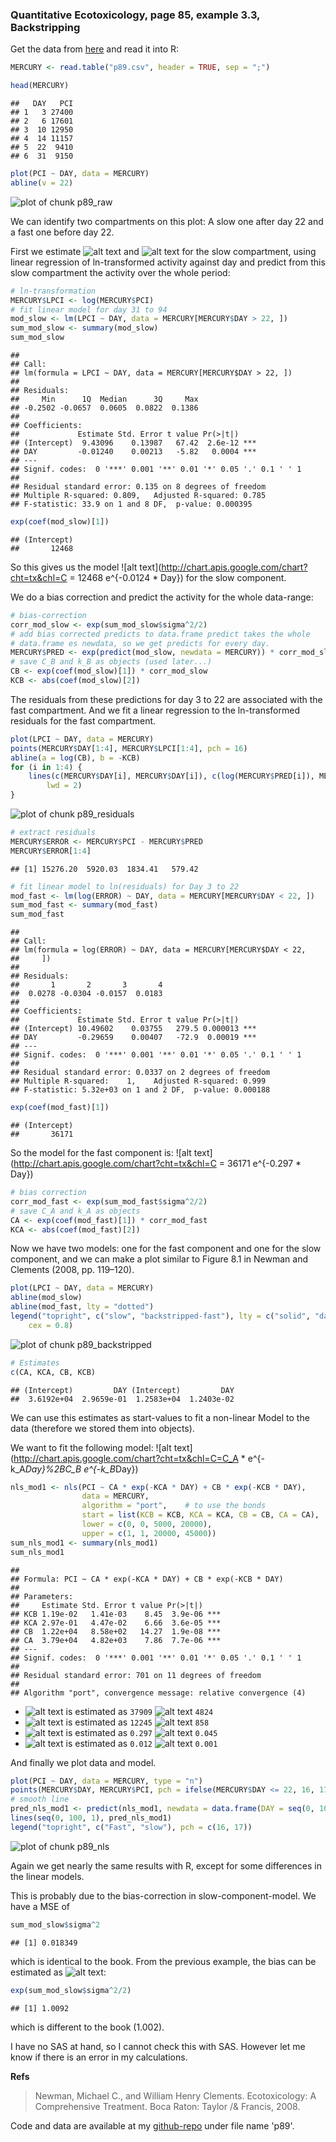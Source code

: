 




### Quantitative Ecotoxicology, page 85, example 3.3, Backstripping

Get the data from [here](https://raw.github.com/EDiLD/r-ed/master/quantitative_ecotoxicology/data/p89.csv) and read it into R:


```r
MERCURY <- read.table("p89.csv", header = TRUE, sep = ";")
```




```r
head(MERCURY)
```

```
##   DAY   PCI
## 1   3 27400
## 2   6 17601
## 3  10 12950
## 4  14 11157
## 5  22  9410
## 6  31  9150
```


```r
plot(PCI ~ DAY, data = MERCURY)
abline(v = 22)
```

![plot of chunk p89_raw](figure/p89_raw.png) 


We can identify two compartments on this plot: A slow one after day 22 and a fast one before day 22.

First we estimate ![alt text](http://chart.apis.google.com/chart?cht=tx&chl=C_B) and ![alt text](http://chart.apis.google.com/chart?cht=tx&chl=k_B) for the slow compartment, using linear regression of ln-transformed activity against day and predict from this slow compartment the activity over the whole period:


```r
# ln-transformation
MERCURY$LPCI <- log(MERCURY$PCI)
# fit linear model for day 31 to 94
mod_slow <- lm(LPCI ~ DAY, data = MERCURY[MERCURY$DAY > 22, ])
sum_mod_slow <- summary(mod_slow)
sum_mod_slow
```

```
## 
## Call:
## lm(formula = LPCI ~ DAY, data = MERCURY[MERCURY$DAY > 22, ])
## 
## Residuals:
##     Min      1Q  Median      3Q     Max 
## -0.2502 -0.0657  0.0605  0.0822  0.1386 
## 
## Coefficients:
##             Estimate Std. Error t value Pr(>|t|)    
## (Intercept)  9.43096    0.13987   67.42  2.6e-12 ***
## DAY         -0.01240    0.00213   -5.82   0.0004 ***
## ---
## Signif. codes:  0 '***' 0.001 '**' 0.01 '*' 0.05 '.' 0.1 ' ' 1 
## 
## Residual standard error: 0.135 on 8 degrees of freedom
## Multiple R-squared: 0.809,	Adjusted R-squared: 0.785 
## F-statistic: 33.9 on 1 and 8 DF,  p-value: 0.000395
```

```r
exp(coef(mod_slow)[1])
```

```
## (Intercept) 
##       12468
```

So this gives us the model ![alt text](http://chart.apis.google.com/chart?cht=tx&chl=C = 12468 e^{-0.0124 * Day}) for the slow component.

We do a bias correction and predict the activity for the whole data-range:

```r
# bias-correction
corr_mod_slow <- exp(sum_mod_slow$sigma^2/2)
# add bias corrected predicts to data.frame predict takes the whole
# data.frame es newdata, so we get predicts for every day.
MERCURY$PRED <- exp(predict(mod_slow, newdata = MERCURY)) * corr_mod_slow
# save C_B and k_B as objects (used later...)
CB <- exp(coef(mod_slow)[1]) * corr_mod_slow
KCB <- abs(coef(mod_slow)[2])
```


The residuals from these predictions for day 3 to 22 are associated with the fast compartment.
And we fit a linear regression to the ln-transformed residuals for the fast compartment.


```r
plot(LPCI ~ DAY, data = MERCURY)
points(MERCURY$DAY[1:4], MERCURY$LPCI[1:4], pch = 16)
abline(a = log(CB), b = -KCB)
for (i in 1:4) {
    lines(c(MERCURY$DAY[i], MERCURY$DAY[i]), c(log(MERCURY$PRED[i]), MERCURY$LPCI[i]), 
        lwd = 2)
}
```

![plot of chunk p89_residuals](figure/p89_residuals.png) 



```r
# extract residuals
MERCURY$ERROR <- MERCURY$PCI - MERCURY$PRED
MERCURY$ERROR[1:4]
```

```
## [1] 15276.20  5920.03  1834.41   579.42
```

```r
# fit linear model to ln(residuals) for Day 3 to 22
mod_fast <- lm(log(ERROR) ~ DAY, data = MERCURY[MERCURY$DAY < 22, ])
sum_mod_fast <- summary(mod_fast)
sum_mod_fast
```

```
## 
## Call:
## lm(formula = log(ERROR) ~ DAY, data = MERCURY[MERCURY$DAY < 22, 
##     ])
## 
## Residuals:
##       1       2       3       4 
##  0.0278 -0.0304 -0.0157  0.0183 
## 
## Coefficients:
##             Estimate Std. Error t value Pr(>|t|)    
## (Intercept) 10.49602    0.03755   279.5 0.000013 ***
## DAY         -0.29659    0.00407   -72.9  0.00019 ***
## ---
## Signif. codes:  0 '***' 0.001 '**' 0.01 '*' 0.05 '.' 0.1 ' ' 1 
## 
## Residual standard error: 0.0337 on 2 degrees of freedom
## Multiple R-squared:    1,	Adjusted R-squared: 0.999 
## F-statistic: 5.32e+03 on 1 and 2 DF,  p-value: 0.000188
```

```r
exp(coef(mod_fast)[1])
```

```
## (Intercept) 
##       36171
```


So the model for the fast component is: ![alt text](http://chart.apis.google.com/chart?cht=tx&chl=C = 36171 e^{-0.297 * Day})


```r
# bias correction
corr_mod_fast <- exp(sum_mod_fast$sigma^2/2)
# save C_A and k_A as objects
CA <- exp(coef(mod_fast)[1]) * corr_mod_fast
KCA <- abs(coef(mod_fast)[2])
```



Now we have two models: one for the fast component and one for the slow component, and we can make a plot similar to Figure 8.1 in Newman and Clements (2008, pp. 119–120). 


```r
plot(LPCI ~ DAY, data = MERCURY)
abline(mod_slow)
abline(mod_fast, lty = "dotted")
legend("topright", c("slow", "backstripped-fast"), lty = c("solid", "dashed"), 
    cex = 0.8)
```

![plot of chunk p89_backstripped](figure/p89_backstripped.png) 

```r
# Estimates
c(CA, KCA, CB, KCB)
```

```
## (Intercept)         DAY (Intercept)         DAY 
##  3.6192e+04  2.9659e-01  1.2583e+04  1.2403e-02
```


We can use this estimates as start-values to fit a non-linear Model to the data (therefore we stored them into objects).

We want to fit the following model:
![alt text](http://chart.apis.google.com/chart?cht=tx&chl=C=C_A * e^{-k_A*Day}%2BC_B e^{-k_B*Day})


```r
nls_mod1 <- nls(PCI ~ CA * exp(-KCA * DAY) + CB * exp(-KCB * DAY), 
                data = MERCURY, 
                algorithm = "port",    # to use the bonds
                start = list(KCB = KCB, KCA = KCA, CB = CB, CA = CA),
                lower = c(0, 0, 5000, 20000), 
                upper = c(1, 1, 20000, 45000))
sum_nls_mod1 <- summary(nls_mod1)
sum_nls_mod1
```

```
## 
## Formula: PCI ~ CA * exp(-KCA * DAY) + CB * exp(-KCB * DAY)
## 
## Parameters:
##     Estimate Std. Error t value Pr(>|t|)    
## KCB 1.19e-02   1.41e-03    8.45  3.9e-06 ***
## KCA 2.97e-01   4.47e-02    6.66  3.6e-05 ***
## CB  1.22e+04   8.58e+02   14.27  1.9e-08 ***
## CA  3.79e+04   4.82e+03    7.86  7.7e-06 ***
## ---
## Signif. codes:  0 '***' 0.001 '**' 0.01 '*' 0.05 '.' 0.1 ' ' 1 
## 
## Residual standard error: 701 on 11 degrees of freedom
## 
## Algorithm "port", convergence message: relative convergence (4)
```

* ![alt text](http://chart.apis.google.com/chart?cht=tx&chl=C_A) is estimated as `37909` ![alt text](http://chart.apis.google.com/chart?cht=tx&chl=\\pm) `4824`
* ![alt text](http://chart.apis.google.com/chart?cht=tx&chl=C_B) is estimated as `12245` ![alt text](http://chart.apis.google.com/chart?cht=tx&chl=\\pm) `858`
* ![alt text](http://chart.apis.google.com/chart?cht=tx&chl=k_A) is estimated as `0.297` ![alt text](http://chart.apis.google.com/chart?cht=tx&chl=\\pm) `0.045`
* ![alt text](http://chart.apis.google.com/chart?cht=tx&chl=k_A) is estimated as `0.012` ![alt text](http://chart.apis.google.com/chart?cht=tx&chl=\\pm) `0.001`


And finally we plot data and model.

```r
plot(PCI ~ DAY, data = MERCURY, type = "n")
points(MERCURY$DAY, MERCURY$PCI, pch = ifelse(MERCURY$DAY <= 22, 16, 17))
# smooth line
pred_nls_mod1 <- predict(nls_mod1, newdata = data.frame(DAY = seq(0, 100, 1)))
lines(seq(0, 100, 1), pred_nls_mod1)
legend("topright", c("Fast", "slow"), pch = c(16, 17))
```

![plot of chunk p89_nls](figure/p89_nls.png) 



Again we get nearly the same results with R, except for some differences in the linear models.

This is probably due to the bias-correction in slow-component-model.
We have a MSE of

```r
sum_mod_slow$sigma^2
```

```
## [1] 0.018349
```

which is identical to the book. From the previous example, the bias can be estimated as
![alt text](http://chart.apis.google.com/chart?cht=tx&chl=e^{MSE/2}):

```r
exp(sum_mod_slow$sigma^2/2)
```

```
## [1] 1.0092
```

which is different to the book (1.002).


I have no SAS at hand, so I cannot check this with SAS. However let me know if there is an error
in my calculations.


**Refs**

> Newman, Michael C., and William Henry Clements. Ecotoxicology: A Comprehensive Treatment. Boca Raton: Taylor /& Francis, 2008. 



Code and data are available at my [github-repo](https://github.com/EDiLD/r-ed/tree/master/quantitative_ecotoxicology) under file name 'p89'.

